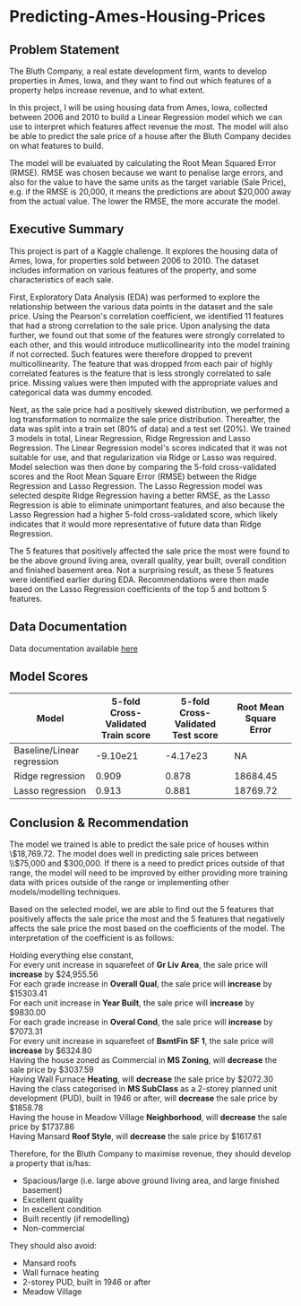 # Predicting-Ames-Housing-Prices

Problem Statement
---
The Bluth Company, a real estate development firm, wants to develop properties in Ames, Iowa, and they want to find out which features of a property helps increase revenue, and to what extent.

In this project, I will be using housing data from Ames, Iowa, collected between 2006 and 2010 to build a Linear Regression model which we can use to interpret which features affect revenue the most. The model will also be able to predict the sale price of a house after the Bluth Company decides on what features to build.

The model will be evaluated by calculating the Root Mean Squared Error (RMSE). RMSE was chosen because we want to penalise large errors, and also for the value to have the same units as the target variable (Sale Price), e.g. if the RMSE is 20,000, it means the predictions are about $20,000 away from the actual value. The lower the RMSE, the more accurate the model.

Executive Summary
---
This project is part of a Kaggle challenge. It explores the housing data of Ames, Iowa, for properties sold between 2006 to 2010. The dataset includes information on various features of the property, and some characteristics of each sale.

First, Exploratory Data Analysis (EDA) was performed to explore the relationship between the various data points in the dataset and the sale price. Using the Pearson's correlation coefficient, we identified 11 features that had a strong correlation to the sale price. Upon analysing the data further, we found out that some of the features were strongly correlated to each other, and this would introduce mutlicollinearity into the model training if not corrected. Such features were therefore dropped to prevent multicollinearity. The feature that was dropped from each pair of highly correlated features is the feature that is less strongly correlated to sale price. Missing values were then imputed with the appropriate values and categorical data was dummy encoded.

Next, as the sale price had a positively skewed distribution, we performed a log transformation to normalize the sale price distribution. Thereafter, the data was split into a train set (80% of data) and a test set (20%). We trained 3 models in total, Linear Regression, Ridge Regression and Lasso Regression. The Linear Regression model's scores indicated that it was not suitable for use, and that regularization via Ridge or Lasso was required. Model selection was then done by comparing the 5-fold cross-validated scores and the Root Mean Square Error (RMSE) between the Ridge Regression and Lasso Regression. The Lasso Regression model was selected despite Ridge Regression having a better RMSE, as the Lasso Regression is able to eliminate unimportant features, and also because the Lasso Regression had a higher 5-fold cross-validated score, which likely indicates that it would more representative of future data than Ridge Regression.

The 5 features that positively affected the sale price the most were found to be the above ground living area, overall quality, year built, overall condition and finished basement area. Not a surprising result, as these 5 features were identified earlier during EDA. Recommendations were then made based on the Lasso Regression coefficients of the top 5 and bottom 5 features.

Data Documentation
---
Data documentation available [here](../datasets/DataDocumentation.txt)

Model Scores
---
| Model                      | 5-fold  Cross-Validated Train score | 5-fold  Cross-Validated Test score | Root Mean  Square Error |
|----------------------------|-------------------------------------|------------------------------------|-------------------------|
| Baseline/Linear regression | -9.10e21                            | -4.17e23                           | NA                      |
| Ridge regression           | 0.909                               | 0.878                              | 18684.45                |
| Lasso regression           | 0.913                               | 0.881                              | 18769.72                |

Conclusion & Recommendation
---
The model we trained is able to predict the sale price of houses within \\$18,769.72. The model does well in predicting sale prices between \\$75,000 and \$300,000. If there is a need to predict prices outside of that range, the model will need to be improved by either providing more training data with prices outside of the range or implementing other models/modelling techniques.

Based on the selected model, we are able to find out the 5 features that positively affects the sale price the most and the 5 features that negatively affects the sale price the most based on the coefficients of the model. The interpretation of the coefficient is as follows: 

Holding everything else constant,<br>
For every unit increase in squarefeet of **Gr Liv Area**, the sale price will **increase** by \$24,955.56<br>
For each grade increase in **Overall Qual**, the sale price will  **increase** by \$15303.41 <br>
For each unit increase in **Year Built**, the sale price will  **increase** by \$9830.00 <br>
For each grade increase in **Overal Cond**, the sale price will **increase** by \$7073.31 <br>
For every unit increase in squarefeet of **BsmtFin SF 1**, the sale price will  **increase** by \$6324.80 <br>
Having the house zoned as Commercial in **MS Zoning**, will **decrease** the sale price by \$3037.59 <br>
Having Wall Furnace **Heating**, will **decrease** the sale price by \$2072.30 <br>
Having the class categorised in **MS SubClass** as a 2-storey planned unit development (PUD), built in 1946 or after, will **decrease** the sale price by \$1858.78 <br>
Having the house in Meadow Village **Neighborhood**, will **decrease** the sale price by \$1737.86 <br>
Having Mansard **Roof Style**, will **decrease** the sale price by \$1617.61

Therefore, for the Bluth Company to maximise revenue, they should develop a property that is/has: <br>
<ul><li>Spacious/large (i.e. large above ground living area, and large finished basement)
<li>Excellent quality
<li>In excellent condition
<li>Built recently (if remodelling)
<li>Non-commercial
</ul>
They should also avoid:
<ul>
<li> Mansard roofs
<li> Wall furnace heating
<li> 2-storey PUD, built in 1946 or after
<li> Meadow Village
</ul>
